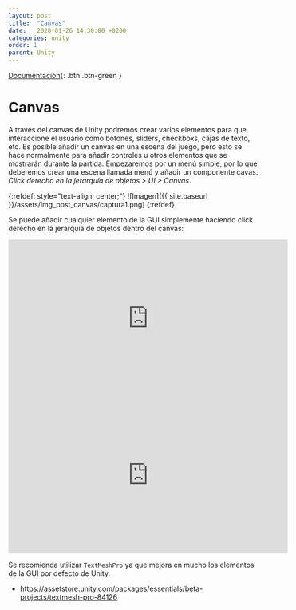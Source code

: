 ```yaml
---
layout: post
title:  "Canvas"
date:   2020-01-26 14:30:00 +0200
categories: unity
order: 1
parent: Unity
---
```


[Documentación](https://docs.unity3d.com/es/2019.3/Manual/UICanvas.html){: .btn .btn-green }

# Canvas

A través del canvas de Unity podremos crear varios elementos para que interaccione el usuario como botones, sliders, checkboxs, cajas de texto, etc. Es posible añadir un canvas en una escena del juego, pero esto se hace normalmente para añadir controles u otros elementos que se mostrarán durante la partida. Empezaremos por un menú simple, por lo que deberemos crear una escena llamada menú y añadir un componente cavas. *Click derecho en la jerarquía de objetos > UI > Canvas*.

{:refdef: style="text-align: center;"}
![Imagen]({{ site.baseurl }}/assets/img_post_canvas/captura1.png)
{:refdef}

Se puede añadir cualquier elemento de la GUI simplemente haciendo click derecho en la jerarquía de objetos dentro del canvas:

<iframe width="560" height="315" src="https://www.youtube.com/embed/-TobfKcKzhs" frameborder="0" allow="accelerometer; autoplay; encrypted-media; gyroscope; picture-in-picture" allowfullscreen></iframe>

<iframe width="560" height="315" src="https://www.youtube.com/embed/-GWjA6dixV4" frameborder="0" allow="accelerometer; autoplay; encrypted-media; gyroscope; picture-in-picture" allowfullscreen></iframe>

Se recomienda utilizar `TextMeshPro` ya que mejora en mucho los elementos de la GUI por defecto de Unity.

* <https://assetstore.unity.com/packages/essentials/beta-projects/textmesh-pro-84126>
